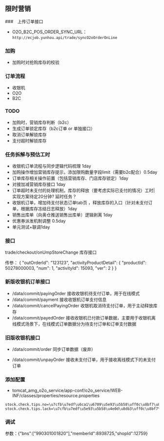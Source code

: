 ## 限时营销



###　上传订单接口

- O2O_B2C_POS_ORDER_SYNC_URL： `http://ecjob.yunhou.api/trade/syncO2oOrderOnLine`



### 加购

- 加购时对抢购库存的校验



### 订单流程

- 收银机
- O2O
- B2C



### TODO

- 加购时，营销库存判断（b2c）
- 生成订单锁定库存（b2c订单 or 单独接口）
- 取消订单解锁库存
- 支付超时解锁库存



### 任务拆解与预估工时

- 收银机订单流程与同步逻辑代码梳理 1day
- 加购操作增加营销库存提示，添加限购数量字段limit（需要b2c配合）0.5day
- 订单库存相关操作前置（包括营销库存、门店库存锁定）1day
- 对接加减营销库存接口 1day
- 订单超时未支付的处理机制，库存的释放（要考虑实际已支付的情况）工时|实现方案待定20分钟? 延时任务？
- 收银机订单，增加待支付状态订单tab页 ，释放库存的入口（针对未支付订单，根据库存冻结日志释放）1day
- 销售出库单（向奥仓推送销售出库单）逻辑剥离 1day
- 优惠券派发机制调整 0.5day
- 单元测试+联调1day

### 接口
trade/checkout/onUmpStoreChange   库存接口

传参：
{
    "outOrderId": "123123",
    "activityProductDetail": {
        "productId": 50278000003,
        "num": 1,
        "activityId": 15093,
        "ver": 2
    }
}



### 新版收银机订单接口

- /data/commit/payingOrder  接收收银机待支付订单，用于在线模式
- /data/commit/payment 接收收银机订单支付信息
- /data/commit/cancelPayingOrder 收银机取消待支付订单，用于主动释放库存
- /data/commit/payedOrder 接收收银机已付款订单数据，主要用于收银机离线模式场景下，在线模式订单数据分为待支付订单和订单支付数据



### 旧版收银机接口

- /data/commit/order 同步订单数据（废弃）

- /data/commit/unpayOrder 接收未支付订单，用于接收离线模式下的未支付订单



### 添加配置

- tomcat_amg_o2o_service/app-conf/o2o_service/WEB-INF/classes/properties/resource.properties

```properties
stock.check.tips.no=\u7cfb\u7edf\u6ca1\u6709\u5e93\u5b58\uff0c\u8bf7\u8054\u7cfb\u5e97\u5458
stock.check.tips.lack=\u7cfb\u7edf\u5e93\u5b58\u4e0d\u8db3\uff0c\u8bf7\u8054\u7cfb\u5e97\u5458
```





### 调试

参数：{"bns":["990301001820"],"memberId":8938725,"shopId":12759}


